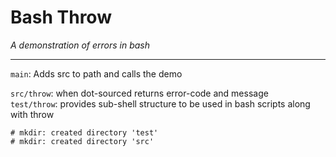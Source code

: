 # Bash Throw  
_A demonstration of errors in bash_  

---  

`main`: Adds src to path and calls the demo  

`src/throw`: when dot-sourced returns error-code and message  
`test/throw`: provides sub-shell structure to be used in bash scripts along with throw  

`# mkdir: created directory 'test'`  
`# mkdir: created directory 'src'`  
